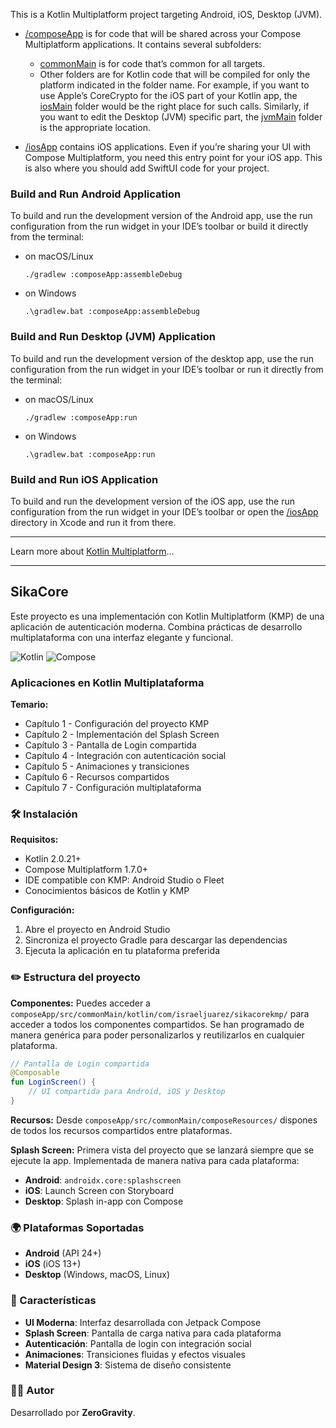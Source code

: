 This is a Kotlin Multiplatform project targeting Android, iOS, Desktop (JVM).

* [/composeApp](./composeApp/src) is for code that will be shared across your Compose Multiplatform applications.
  It contains several subfolders:
  - [commonMain](./composeApp/src/commonMain/kotlin) is for code that’s common for all targets.
  - Other folders are for Kotlin code that will be compiled for only the platform indicated in the folder name.
    For example, if you want to use Apple’s CoreCrypto for the iOS part of your Kotlin app,
    the [iosMain](./composeApp/src/iosMain/kotlin) folder would be the right place for such calls.
    Similarly, if you want to edit the Desktop (JVM) specific part, the [jvmMain](./composeApp/src/jvmMain/kotlin)
    folder is the appropriate location.

* [/iosApp](./iosApp/iosApp) contains iOS applications. Even if you’re sharing your UI with Compose Multiplatform,
  you need this entry point for your iOS app. This is also where you should add SwiftUI code for your project.

### Build and Run Android Application

To build and run the development version of the Android app, use the run configuration from the run widget
in your IDE’s toolbar or build it directly from the terminal:
- on macOS/Linux
  ```shell
  ./gradlew :composeApp:assembleDebug
  ```
- on Windows
  ```shell
  .\gradlew.bat :composeApp:assembleDebug
  ```

### Build and Run Desktop (JVM) Application

To build and run the development version of the desktop app, use the run configuration from the run widget
in your IDE’s toolbar or run it directly from the terminal:
- on macOS/Linux
  ```shell
  ./gradlew :composeApp:run
  ```
- on Windows
  ```shell
  .\gradlew.bat :composeApp:run
  ```

### Build and Run iOS Application

To build and run the development version of the iOS app, use the run configuration from the run widget
in your IDE’s toolbar or open the [/iosApp](./iosApp) directory in Xcode and run it from there.

---

Learn more about [Kotlin Multiplatform](https://www.jetbrains.com/help/kotlin-multiplatform-dev/get-started.html)…


---

## SikaCore

Este proyecto es una implementación con Kotlin Multiplatform (KMP) de una aplicación de autenticación moderna. Combina prácticas de desarrollo multiplataforma con una interfaz elegante y funcional.

![Kotlin](https://img.shields.io/badge/Kotlin-Multiplatform-7F52FF?style=for-the-badge&logo=kotlin&logoColor=white)
![Compose](https://img.shields.io/badge/Compose-Multiplatform-4285F4?style=for-the-badge&logo=jetpackcompose&logoColor=white)

### Aplicaciones en Kotlin Multiplataforma

**Temario:**
- Capítulo 1 - Configuración del proyecto KMP
- Capítulo 2 - Implementación del Splash Screen
- Capítulo 3 - Pantalla de Login compartida
- Capítulo 4 - Integración con autenticación social
- Capítulo 5 - Animaciones y transiciones
- Capítulo 6 - Recursos compartidos
- Capítulo 7 - Configuración multiplataforma

### 🛠 Instalación

**Requisitos:**
- Kotlin 2.0.21+
- Compose Multiplatform 1.7.0+
- IDE compatible con KMP: Android Studio o Fleet
- Conocimientos básicos de Kotlin y KMP

**Configuración:**
1. Abre el proyecto en Android Studio
2. Sincroniza el proyecto Gradle para descargar las dependencias
3. Ejecuta la aplicación en tu plataforma preferida

### ✏️ Estructura del proyecto

**Componentes:**
Puedes acceder a `composeApp/src/commonMain/kotlin/com/israeljuarez/sikacorekmp/` para acceder a todos los componentes compartidos. Se han programado de manera genérica para poder personalizarlos y reutilizarlos en cualquier plataforma.

```kotlin
// Pantalla de Login compartida
@Composable
fun LoginScreen() {
    // UI compartida para Android, iOS y Desktop
}
```

**Recursos:**
Desde `composeApp/src/commonMain/composeResources/` dispones de todos los recursos compartidos entre plataformas.

**Splash Screen:**
Primera vista del proyecto que se lanzará siempre que se ejecute la app. Implementada de manera nativa para cada plataforma:
- **Android**: `androidx.core:splashscreen`
- **iOS**: Launch Screen con Storyboard  
- **Desktop**: Splash in-app con Compose

### 🌍 Plataformas Soportadas

- **Android** (API 24+)
- **iOS** (iOS 13+)
- **Desktop** (Windows, macOS, Linux)

### 🎨 Características

- **UI Moderna**: Interfaz desarrollada con Jetpack Compose
- **Splash Screen**: Pantalla de carga nativa para cada plataforma
- **Autenticación**: Pantalla de login con integración social
- **Animaciones**: Transiciones fluidas y efectos visuales
- **Material Design 3**: Sistema de diseño consistente



### 👨‍💻 Autor

Desarrollado por **ZeroGravity**.


